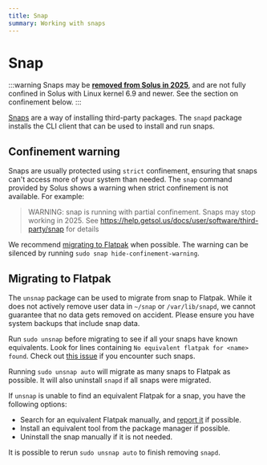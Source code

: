 ```yaml
---
title: Snap
summary: Working with snaps
---
```


# Snap

:::warning
Snaps may be [**removed from Solus in 2025**][2],
and are not fully confined in Solus with Linux kernel 6.9 and newer.
See the section on confinement below.
:::

[Snaps][1] are a way of installing third-party packages.
The `snapd` package installs the CLI client that can be used to install and run snaps.

## Confinement warning

Snaps are usually protected using `strict` confinement,
ensuring that snaps can't access more of your system than needed.
The `snap` command provided by Solus shows a warning when strict confinement is not available.
For example:

> WARNING: snap is running with partial confinement. Snaps may stop working in 2025. See https://help.getsol.us/docs/user/software/third-party/snap for details

We recommend [migrating to Flatpak](#migrating-to-flatpak) when possible.
The warning can be silenced by running `sudo snap hide-confinement-warning`.

## Migrating to Flatpak

The `unsnap` package can be used to migrate from snap to Flatpak.
While it does not actively remove user data in `~/snap` or `/var/lib/snapd`,
we cannot guarantee that no data gets removed on accident.
Please ensure you have system backups that include snap data.

Run `sudo unsnap` before migrating to see if all your snaps have known equivalents.
Look for lines containing `No equivalent flatpak for <name> found`.
Check out [this issue][3] if you encounter such snaps.

Running `sudo unsnap auto` will migrate as many snaps to Flatpak as possible.
It will also uninstall `snapd` if all snaps were migrated.

If `unsnap` is unable to find an equivalent Flatpak for a snap, you have the following options:

- Search for an equivalent Flatpak manually, and [report it][3] if possible.
- Install an equivalent tool from the package manager if possible.
- Uninstall the snap manually if it is not needed.

It is possible to rerun `sudo unsnap auto` to finish removing `snapd`.

[1]: https://snapcraft.io/
[2]: https://github.com/getsolus/packages/issues/325
[3]: https://github.com/getsolus/packages/issues/3282
